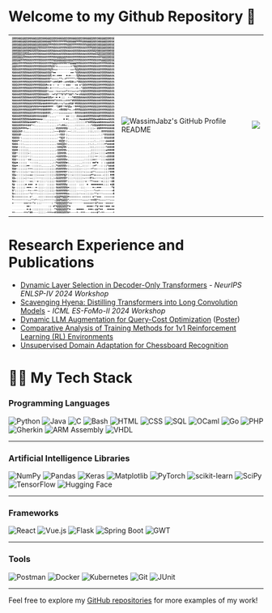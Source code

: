 # Welcome to my Github Repository 👋

<table class="Table">
    <tr>
        <td><img alt="WassimJabz's GitHub Profile README" src="https://github.com/WassimJabz/wassimjabz/blob/main/ascii.png" style="width:auto; height:350px;"></td>
        <td><img alt="WassimJabz's GitHub Profile README" src="https://github.com/WassimJabz/wassimjabz/blob/main/terminal.gif" style="width:auto; height:350px;"></td>
        <td> <img src="https://github-readme-stats.anuraghazra1.vercel.app/api/top-langs/?username=wassimjabz&theme=dark&hide_border=false&no-bg=true&no-frame=true&langs_count=10" style="width:auto; height:350px;"/> </td>
    </tr>
</table>

# Research Experience and Publications
- [Dynamic Layer Selection in Decoder-Only Transformers](https://arxiv.org/abs/2410.20022) - *NeurIPS ENLSP-IV 2024 Workshop*
- [Scavenging Hyena: Distilling Transformers into Long Convolution Models](https://icml.cc/virtual/2024/39608) - *ICML ES-FoMo-II 2024 Workshop*
- [Dynamic LLM Augmentation for Query-Cost Optimization](https://bit.ly/DyLLM-paper) ([Poster](https://bit.ly/DyLLM-poster))
- [Comparative Analysis of Training Methods for 1v1 Reinforcement Learning (RL) Environments](https://bit.ly/1v1RLTraining-paper)
- [Unsupervised Domain Adaptation for Chessboard Recognition](https://arxiv.org/abs/2410.15206)


# 👨‍💻 My Tech Stack

### Programming Languages
![Python](https://img.shields.io/badge/Python-14354C?style=for-the-badge&logo=python&logoColor=white) 
![Java](https://img.shields.io/badge/Java-ED8B00?style=for-the-badge&logo=openjdk&logoColor=white) 
![C](https://img.shields.io/badge/C-00599C?style=for-the-badge&logo=c&logoColor=white) 
![Bash](https://img.shields.io/badge/Bash-4EAA25?style=for-the-badge&logo=gnubash&logoColor=white) 
![HTML](https://img.shields.io/badge/HTML-239120?style=for-the-badge&logo=html5&logoColor=white) 
![CSS](https://img.shields.io/badge/CSS-239120?&style=for-the-badge&logo=css3&logoColor=white) 
![SQL](https://img.shields.io/badge/SQL-CC2927?style=for-the-badge&logo=microsoftsqlserver&logoColor=white) 
![OCaml](https://img.shields.io/badge/OCaml-E34F26?style=for-the-badge&logo=ocaml&logoColor=white) 
![Go](https://img.shields.io/badge/Go-00ADD8?style=for-the-badge&logo=go&logoColor=white) 
![PHP](https://img.shields.io/badge/PHP-777BB4?style=for-the-badge&logo=php&logoColor=white) 
![Gherkin](https://img.shields.io/badge/Gherkin-000000?style=for-the-badge&logo=gherkin&logoColor=white) 
![ARM Assembly](https://img.shields.io/badge/ARM_Assembly-007ACC?style=for-the-badge&logo=arm&logoColor=white) 
![VHDL](https://img.shields.io/badge/VHDL-007ACC?style=for-the-badge&logoColor=white)

---

### Artificial Intelligence Libraries
![NumPy](https://img.shields.io/badge/numpy-%23013243.svg?style=for-the-badge&logo=numpy&logoColor=white) 
![Pandas](https://img.shields.io/badge/pandas-%23150458.svg?style=for-the-badge&logo=pandas&logoColor=white) 
![Keras](https://img.shields.io/badge/Keras-%23D00000.svg?style=for-the-badge&logo=Keras&logoColor=white) 
![Matplotlib](https://img.shields.io/badge/Matplotlib-%23ffffff.svg?style=for-the-badge&logo=Matplotlib&logoColor=black) 
![PyTorch](https://img.shields.io/badge/PyTorch-%23EE4C2C.svg?style=for-the-badge&logo=PyTorch&logoColor=white) 
![scikit-learn](https://img.shields.io/badge/scikit--learn-%23F7931E.svg?style=for-the-badge&logo=scikit-learn&logoColor=white) 
![SciPy](https://img.shields.io/badge/SciPy-%230C55A5.svg?style=for-the-badge&logo=scipy&logoColor=%white) 
![TensorFlow](https://img.shields.io/badge/TensorFlow-%23FF6F00.svg?style=for-the-badge&logo=TensorFlow&logoColor=white) 
![Hugging Face](https://img.shields.io/badge/Hugging%20Face-FFD700?style=for-the-badge&logo=huggingface&logoColor=black)

---

### Frameworks
![React](https://img.shields.io/badge/React-20232A?style=for-the-badge&logo=react&logoColor=61DAFB) 
![Vue.js](https://img.shields.io/badge/Vue.js-35495E?style=for-the-badge&logo=vue.js&logoColor=4FC08D) 
![Flask](https://img.shields.io/badge/Flask-000000?style=for-the-badge&logo=flask&logoColor=white) 
![Spring Boot](https://img.shields.io/badge/Spring%20Boot-6DB33F?style=for-the-badge&logo=springboot&logoColor=white) 
![GWT](https://img.shields.io/badge/GWT-D14836?style=for-the-badge&logo=google&logoColor=white)

---

### Tools
![Postman](https://img.shields.io/badge/Postman-FF6C37?style=for-the-badge&logo=postman&logoColor=white) 
![Docker](https://img.shields.io/badge/Docker-2496ED?style=for-the-badge&logo=docker&logoColor=white) 
![Kubernetes](https://img.shields.io/badge/Kubernetes-326CE5?style=for-the-badge&logo=kubernetes&logoColor=white) 
![Git](https://img.shields.io/badge/GIT-E44C30?style=for-the-badge&logo=git&logoColor=white) 
![JUnit](https://img.shields.io/badge/JUnit-25A162?style=for-the-badge&logo=java&logoColor=white)

---

Feel free to explore my [GitHub repositories](https://github.com/) for more examples of my work!

<!--
**WassimJabz/wassimjabz** is a ✨ _special_ ✨ repository because its `README.md` (this file) appears on your GitHub profile.

Here are some ideas to get you started:

- 🔭 I’m currently working on ...
- 🌱 I’m currently learning ...
- 👯 I’m looking to collaborate on ...
- 🤔 I’m looking for help with ...
- 💬 Ask me about ...
- 📫 How to reach me: ...
- 😄 Pronouns: ...
- ⚡ Fun fact: ...
-->
